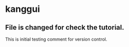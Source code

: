 # kanggui
## File is changed for check the tutorial.
This is initial testing comment for version control.

